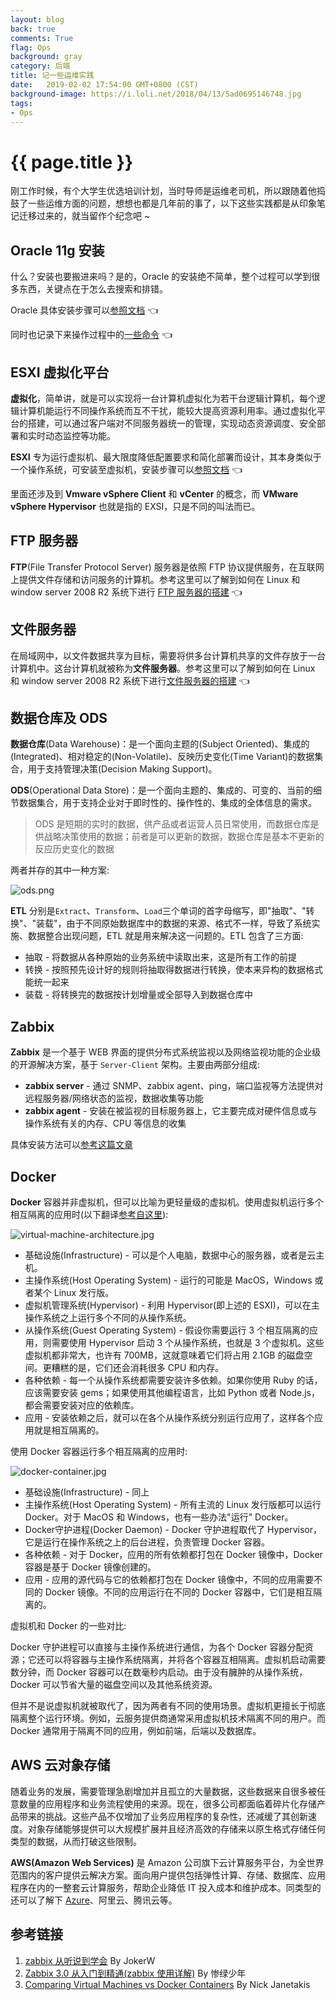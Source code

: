 ```yaml
---
layout: blog
back: true
comments: True
flag: Ops
background: gray
category: 后端
title: 记一些运维实践
date:   2019-02-02 17:54:00 GMT+0800 (CST)
background-image: https://i.loli.net/2018/04/13/5ad0695146748.jpg
tags:
- Ops
---
```

# {{ page.title }}

刚工作时候，有个大学生优选培训计划，当时导师是运维老司机，所以跟随着他捣鼓了一些运维方面的问题，想想也都是几年前的事了，以下这些实践都是从印象笔记迁移过来的，就当留作个纪念吧 ~

## Oracle 11g 安装

什么？安装也要搬进来吗？是的，Oracle 的安装绝不简单，整个过程可以学到很多东西，关键点在于怎么去搜索和排错。

Oracle 具体安装步骤可以[参照文档](/style/files/Oracle11gInstallation.pdf) 👈

同时也记录下来操作过程中的[一些命令](/style/files/oracleInstallation.txt) 👈

## ESXI 虚拟化平台

**虚拟化**，简单讲，就是可以实现将一台计算机虚拟化为若干台逻辑计算机，每个逻辑计算机能运行不同操作系统而互不干扰，能较大提高资源利用率。通过虚拟化平台的搭建，可以通过客户端对不同服务器统一的管理，实现动态资源调度、安全部署和实时动态监控等功能。

**ESXI** 专为运行虚拟机、最大限度降低配置要求和简化部署而设计，其本身类似于一个操作系统，可安装至虚拟机，安装步骤可以[参照文档](/style/files/esxi.pdf) 👈

里面还涉及到 **Vmware vSphere Client** 和 **vCenter** 的概念，而 **VMware vSphere Hypervisor** 也就是指的 EXSI，只是不同的叫法而已。

## FTP 服务器

**FTP**(File Transfer Protocol Server) 服务器是依照 FTP 协议提供服务，在互联网上提供文件存储和访问服务的计算机。参考这里可以了解到如何在 Linux 和 window server 2008 R2 系统下进行 [FTP 服务器的搭建](/style/files/ftp.pdf) 👈

## 文件服务器

在局域网中，以文件数据共享为目标，需要将供多台计算机共享的文件存放于一台计算机中。这台计算机就被称为**文件服务器**。参考这里可以了解到如何在 Linux 和 window server 2008 R2 系统下进行[文件服务器的搭建](/style/files/fileServer.pdf) 👈

## 数据仓库及 ODS

**数据仓库**(Data Warehouse)：是一个面向主题的(Subject Oriented)、集成的(Integrated)、相对稳定的(Non-Volatile)、反映历史变化(Time Variant)的数据集合，用于支持管理决策(Decision Making Support)。

**ODS**(Operational Data Store)：是一个面向主题的、集成的、可变的、当前的细节数据集合，用于支持企业对于即时性的、操作性的、集成的全体信息的需求。

> ODS 是短期的实时的数据，供产品或者运营人员日常使用，而数据仓库是供战略决策使用的数据；前者是可以更新的数据，数据仓库是基本不更新的反应历史变化的数据

两者并存的其中一种方案:

![ods.png](https://i.loli.net/2019/02/03/5c564e1f55821.png)

**ETL** 分别是`Extract`、`Transform`、`Load`三个单词的首字母缩写，即"抽取"、"转换"、"装载"，由于不同原始数据库中的数据的来源、格式不一样，导致了系统实施、数据整合出现问题，ETL 就是用来解决这一问题的。ETL 包含了三方面:

* 抽取 - 将数据从各种原始的业务系统中读取出来，这是所有工作的前提
* 转换 - 按照预先设计好的规则将抽取得数据进行转换，使本来异构的数据格式能统一起来
* 装载 - 将转换完的数据按计划增量或全部导入到数据仓库中

## Zabbix

**Zabbix** 是一个基于 WEB 界面的提供分布式系统监视以及网络监视功能的企业级的开源解决方案，基于 `Server-Client` 架构。主要由两部分组成:

* **zabbix server** - 通过 SNMP、zabbix agent、ping，端口监视等方法提供对远程服务器/网络状态的监视，数据收集等功能
* **zabbix agent** - 安装在被监视的目标服务器上，它主要完成对硬件信息或与操作系统有关的内存、CPU 等信息的收集

具体安装方法可以[参考这篇文章](https://www.jianshu.com/p/49ef09f6d8db)

## Docker

**Docker** 容器并非虚拟机，但可以比喻为更轻量级的虚拟机。使用虚拟机运行多个相互隔离的应用时(以下翻译[参考自这里](http://www.techug.com/post/comparing-virtual-machines-vs-docker-containers.html)):

![virtual-machine-architecture.jpg](https://i.loli.net/2019/02/03/5c5653c5b5181.jpg)

* 基础设施(Infrastructure) - 可以是个人电脑，数据中心的服务器，或者是云主机。
* 主操作系统(Host Operating System) - 运行的可能是 MacOS，Windows 或者某个 Linux 发行版。
* 虚拟机管理系统(Hypervisor) - 利用 Hypervisor(即上述的 ESXI)，可以在主操作系统之上运行多个不同的从操作系统。
* 从操作系统(Guest Operating System) - 假设你需要运行 3 个相互隔离的应用，则需要使用 Hypervisor 启动 3 个从操作系统，也就是 3 个虚拟机。这些虚拟机都非常大，也许有 700MB，这就意味着它们将占用 2.1GB 的磁盘空间。更糟糕的是，它们还会消耗很多 CPU 和内存。
* 各种依赖 - 每一个从操作系统都需要安装许多依赖。如果你使用 Ruby 的话，应该需要安装 gems；如果使用其他编程语言，比如 Python 或者 Node.js，都会需要安装对应的依赖库。
* 应用 - 安装依赖之后，就可以在各个从操作系统分别运行应用了，这样各个应用就是相互隔离的。

使用 Docker 容器运行多个相互隔离的应用时:

![docker-container.jpg](https://i.loli.net/2019/02/03/5c5653c5b2a83.jpg)

* 基础设施(Infrastructure) - 同上
* 主操作系统(Host Operating System) - 所有主流的 Linux 发行版都可以运行 Docker。对于 MacOS 和 Windows，也有一些办法"运行" Docker。
* Docker守护进程(Docker Daemon) - Docker 守护进程取代了 Hypervisor，它是运行在操作系统之上的后台进程，负责管理 Docker 容器。
* 各种依赖 - 对于 Docker，应用的所有依赖都打包在 Docker 镜像中，Docker 容器是基于 Docker 镜像创建的。
* 应用 - 应用的源代码与它的依赖都打包在 Docker 镜像中，不同的应用需要不同的 Docker 镜像。不同的应用运行在不同的 Docker 容器中，它们是相互隔离的。

虚拟机和 Docker 的一些对比:

Docker 守护进程可以直接与主操作系统进行通信，为各个 Docker 容器分配资源；它还可以将容器与主操作系统隔离，并将各个容器互相隔离。虚拟机启动需要数分钟，而 Docker 容器可以在数毫秒内启动。由于没有臃肿的从操作系统，Docker 可以节省大量的磁盘空间以及其他系统资源。

但并不是说虚拟机就被取代了，因为两者有不同的使用场景。虚拟机更擅长于彻底隔离整个运行环境。例如，云服务提供商通常采用虚拟机技术隔离不同的用户。而 Docker 通常用于隔离不同的应用，例如前端，后端以及数据库。

## AWS 云对象存储

随着业务的发展，需要管理急剧增加并且孤立的大量数据，这些数据来自很多被任意数量的应用程序和业务流程使用的来源。现在，很多公司都面临着碎片化存储产品带来的挑战。这些产品不仅增加了业务应用程序的复杂性，还减缓了其创新速度。对象存储能够提供可以大规模扩展并且经济高效的存储来以原生格式存储任何类型的数据，从而打破这些限制。

**AWS(Amazon Web Services)** 是 Amazon 公司旗下云计算服务平台，为全世界范围内的客户提供云解决方案。面向用户提供包括弹性计算、存储、数据库、应用程序在内的一整套云计算服务，帮助企业降低 IT 投入成本和维护成本。同类型的还可以了解下 [Azure](https://zh.wikipedia.org/wiki/Microsoft_Azure)、阿里云、腾讯云等。

## 参考链接

1. [zabbix 从听说到学会](https://www.jianshu.com/p/49ef09f6d8db) By JokerW
2. [Zabbix 3.0 从入门到精通(zabbix 使用详解)](https://www.cnblogs.com/clsn/p/7885990.html) By 惨绿少年
3. [Comparing Virtual Machines vs Docker Containers](https://nickjanetakis.com/blog/comparing-virtual-machines-vs-docker-containers) By Nick Janetakis
